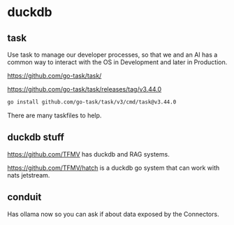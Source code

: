 # duckdb

## task

Use task to manage our developer processes, so that we and an AI has a common way to interact with the OS in Development and later in Production.


https://github.com/go-task/task/

https://github.com/go-task/task/releases/tag/v3.44.0

```sh
go install github.com/go-task/task/v3/cmd/task@v3.44.0
``` 

There are many taskfiles to help.

## duckdb stuff

https://github.com/TFMV has duckdb and RAG systems.

https://github.com/TFMV/hatch is a duckdb go system that can work with nats jetstream.

## conduit 

Has ollama now so you can ask if about data exposed by the Connectors.

